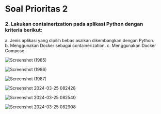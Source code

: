 # Soal Prioritas 2 
### 2. Lakukan containerization pada aplikasi Python dengan kriteria berikut:
a. Jenis aplikasi yang dipilih bebas asalkan dikembangkan dengan Python.
b. Menggunakan Docker sebagai containerization.
c. Menggunakan Docker Compose.

![Screenshot (1985)](https://github.com/putridia/de_putri-dia-lestari/assets/120665019/7261bc8d-a6ed-410e-935a-f46ff2420e34)

![Screenshot (1986)](https://github.com/putridia/de_putri-dia-lestari/assets/120665019/31b85c30-70c1-4553-aa46-734e5fc89cba)

![Screenshot (1987)](https://github.com/putridia/de_putri-dia-lestari/assets/120665019/4e3956ec-139a-419a-a088-f054bf71ad37)

![Screenshot 2024-03-25 082428](https://github.com/putridia/de_putri-dia-lestari/assets/120665019/26f3cc98-7698-4d6d-947c-a3924bf1e122)

![Screenshot 2024-03-25 082540](https://github.com/putridia/de_putri-dia-lestari/assets/120665019/61a2f3f3-da36-4d11-a9b0-81b29243b9fe)

![Screenshot 2024-03-25 082908](https://github.com/putridia/de_putri-dia-lestari/assets/120665019/8eec20a8-3196-4448-a745-06a0cf1106b3)